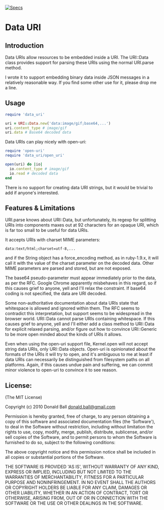 [![Specs](https://github.com/aredotna/data_uri/actions/workflows/ruby.yml/badge.svg)](https://github.com/aredotna/data_uri/actions/workflows/ruby.yml)

# Data URI

## Introduction

Data URIs allow resources to be embedded inside a URI. The URI::Data class
provides support for parsing these URIs using the normal URI.parse method.

I wrote it to support embedding binary data inside JSON messages in a
relatively reasonable way. If you find some other use for it, please drop me
a line.

## Usage

```ruby
require 'data_uri'

uri = URI::Data.new('data:image/gif;base64,...')
uri.content_type # image/gif
uri.data # Base64 decoded data
```

Data URIs can play nicely with open-uri:

```ruby
require 'open-uri'
require 'data_uri/open_uri'

open(uri) do |io|
  io.content_type # image/gif
  io.read # decoded data
end
```

There is no support for creating data URI strings, but it would be trivial to add if anyone's interested.

## Features & Limitations

URI.parse knows about URI::Data, but unfortunately, its regexp for splitting
URIs into components maxes out at 92 characters for an opaque URI, which is
far too small to be useful for data URIs.

It accepts URIs with charset MIME parameters:

```
data:text/html;charset=utf-8,...
```

and if the String object has a force_encoding method, as in ruby-1.9.x, it
will call it with the value of the charset parameter on the decoded data.
Other MIME parameters are parsed and stored, but are not exposed.

The base64 pseudo-parameter must appear immediately prior to the data, as per the RFC. Google Chrome apparently misbehaves in this regard, so if this
causes grief to anyone, yell and I'll relax the constraint. If base64 coding
is not specified, the data are URI decoded.

Some non-authoritative documentation about data URIs state that whitespace
is allowed and ignored within them. The RFC seems to contradict this
interpretation, but support seems to be widespread in the browser world.
URI::Data cannot parse URIs containing whitespace. If
this causes grief to anyone, yell and I'll either add a class method to
URI::Data for explicit relaxed parsing, and/or figure out how to convince
URI::Generic to be more open minded about the kinds of URIs it allows.

Even when using the open-uri support file, Kernel.open will not accept string data URIs, only URI::Data objects. Open-uri is opinionated about the
formats of the URIs it will try to open, and it's ambiguous to me at least if data URIs can necessarily be distinguished from filesystem paths on all
platforms. Again, if this causes undue pain and suffering, we can commit
minor violence to open-uri to convince it to see reason.

## License:

(The MIT License)

Copyright (c) 2010 Donald Ball <donald.ball@gmail.com>

Permission is hereby granted, free of charge, to any person obtaining
a copy of this software and associated documentation files (the
'Software'), to deal in the Software without restriction, including
without limitation the rights to use, copy, modify, merge, publish,
distribute, sublicense, and/or sell copies of the Software, and to
permit persons to whom the Software is furnished to do so, subject to
the following conditions:

The above copyright notice and this permission notice shall be
included in all copies or substantial portions of the Software.

THE SOFTWARE IS PROVIDED 'AS IS', WITHOUT WARRANTY OF ANY KIND,
EXPRESS OR IMPLIED, INCLUDING BUT NOT LIMITED TO THE WARRANTIES OF
MERCHANTABILITY, FITNESS FOR A PARTICULAR PURPOSE AND NONINFRINGEMENT.
IN NO EVENT SHALL THE AUTHORS OR COPYRIGHT HOLDERS BE LIABLE FOR ANY
CLAIM, DAMAGES OR OTHER LIABILITY, WHETHER IN AN ACTION OF CONTRACT,
TORT OR OTHERWISE, ARISING FROM, OUT OF OR IN CONNECTION WITH THE
SOFTWARE OR THE USE OR OTHER DEALINGS IN THE SOFTWARE.
